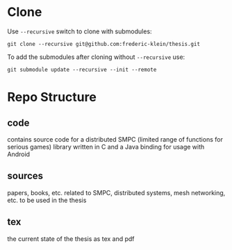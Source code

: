 Clone
=====

Use `--recursive` switch to clone with submodules:

`git clone --recursive git@github.com:frederic-klein/thesis.git`

To add the submodules after cloning without `--recursive` use:

`git submodule update --recursive --init --remote`

Repo Structure
==============

 code
------------------------------------------------------------------------------------------
 contains source code for a distributed SMPC (limited range of functions for serious games)
 library written in C and a Java binding for usage with Android

 sources
------------------------------------------------------------------------------------------
 papers, books, etc. related to SMPC, distributed systems, mesh networking, etc. to be 
 used in the thesis
 
  tex
------------------------------------------------------------------------------------------
 the current state of the thesis as tex and pdf
 
